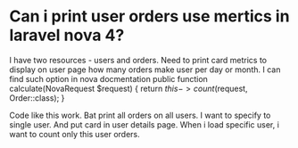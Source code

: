 
# Can i print user orders use mertics in laravel nova 4?

I have two resources - users and orders. Need to print card metrics to display on user page how many orders make user per day or month. I can find such option in nova docmentation
public function calculate(NovaRequest $request)
{
    return $this->count($request, Order::class);
}

Code like this work. Bat print all orders on all users. I want to specify to single user. And put card in user details page. When i load specific user, i want to count only this user orders.

        